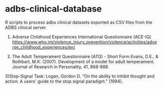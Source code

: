 # adbs-clinical-database

R scripts to process adbs clinical datasets exported as CSV files from the ADBS clinical server.

1) Adverse Childhood Experiences International Questionnaire (ACE-IQ) 
https://www.who.int/violence_injury_prevention/violence/activities/adverse_childhood_experiences/en/

2) The Adult Temperament Questionnaire (ATQ) - Short Form
Evans, D.E., & Rothbart, M.K. (2007). Development of a model for adult temperament. Journal of Research in Personality, 41, 868-888.

3)Stop-Signal Task: 
Logan, Gordon D. "On the ability to inhibit thought and action: A users' guide to the stop signal paradigm." (1994).
